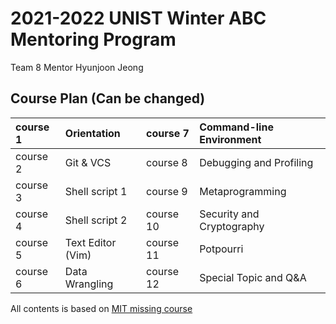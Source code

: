 # 2021-2022 UNIST Winter ABC Mentoring Program

Team 8 Mentor Hyunjoon Jeong

## Course Plan (Can be changed)  

course 1 | Orientation       | course 7  | Command-line Environment
:---|:---|:---|:---
course 2 | Git & VCS         | course 8  | Debugging and Profiling
course 3 | Shell script 1    | course 9  | Metaprogramming
course 4 | Shell script 2    | course 10 | Security and Cryptography
course 5 | Text Editor (Vim) | course 11 | Potpourri
course 6 | Data Wrangling    | course 12 | Special Topic and Q&A 

All contents is based on <a href="https://missing.csail.mit.edu/2020/">MIT missing course</a>
